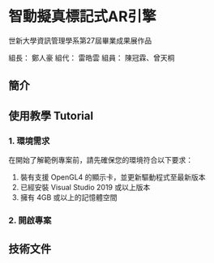 # 智動擬真標記式AR引擎
世新大學資訊管理學系第27屆畢業成果展作品

組長： 鄭人豪
組代： 雷皓雲
組員： 陳冠霖、曾天桐

## 簡介


## 使用教學 Tutorial
### 1. 環境需求
  在開始了解範例專案前，請先確保您的環境符合以下要求：
  1. 裝有支援 OpenGL4 的顯示卡，並更新驅動程式至最新版本
  2. 已經安裝 Visual Studio 2019 或以上版本
  3. 擁有 4GB 或以上的記憶體空間
  
### 2. 開啟專案
  

## 技術文件
